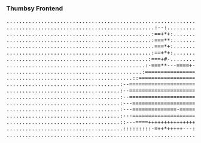 ### Thumbsy Frontend
<pre style="font-size: 14px; line-height: 1.2;">
....................................................................................................
...............................................:--:.................................................
..............................................:==+*+:...............................................
..............................................:===**:...............................................
...............................................===*+:...............................................
..............................................:==+*+:...............................................
.............................................:===+#-................................................
............................................:-===**---====+-:.......................................
...........................................:===================++:.....................................
........................................::=====================++:.....................................
....................................:--========================++:.....................................
....................................:--========================+*=:....................................
....................................:--========================+=:.....................................
....................................:---=======================*+:.....................................
....................................:---==============-=======+#-:.....................................
....................................:---======================+*:......................................
....................................::---====+++++++++++++++**+:.......................................
.....................................:::::::::-=++*+++++---::::........................................
....................................................................................................
</pre>

